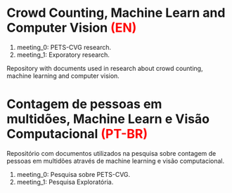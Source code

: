 # Crowd Counting, Machine Learn and Computer Vision <font color="red"> (EN) </font>

1. meeting_0: PETS-CVG research.
2. meeting_1: Exporatory research.

Repository with documents used in research about crowd counting, machine learning and computer vision.

# Contagem de pessoas em multidões, Machine Learn e Visão Computacional <font color="red"> (PT-BR) </font>

Repositório com documentos utilizados na pesquisa sobre contagem de pessoas em multidões através de machine learning e 
visão computacional.

1. meeting_0: Pesquisa sobre PETS-CVG.
2. meeting_1: Pesquisa Exploratória.
